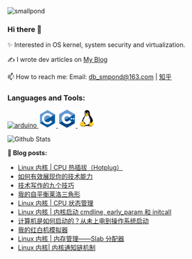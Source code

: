 
<!--
**SmallPond/SmallPond** is a ✨ _special_ ✨ repository because its `README.md` (this file) appears on your GitHub profile.

Here are some ideas to get you started:

- 🔭 I’m currently working on ...
- 🌱 I’m currently learning ...
- 👯 I’m looking to collaborate on ...
- 🤔 I’m looking for help with ...
- 💬 Ask me about ...
- 📫 How to reach me: ...
- 😄 Pronouns: ...
- ⚡ Fun fact: ...
-->
<p align="left"> <img src="https://komarev.com/ghpvc/?username=smallpond&label=Profile%20views&color=0e75b6&style=flat" alt="smallpond" /> </p>

### Hi there 👋


✨ Interested in OS kernel, system security and virtualization.

✍️ I wrote dev articles on <a href="https://www.dingmos.com" target="_blank">My Blog</a>

📫 How to reach me: Email: [db_smpond@163.com](mailto:db_smpond@163.com)  | [知乎](https://www.zhihu.com/people/dee-201)

<h3 align="left">Languages and Tools:</h3>
<p align="left"> <a href="https://www.arduino.cc/" target="_blank"> <img src="https://cdn.worldvectorlogo.com/logos/arduino-1.svg" alt="arduino" width="40" height="40"/> </a> <a href="https://www.cprogramming.com/" target="_blank"> <img src="https://raw.githubusercontent.com/devicons/devicon/master/icons/c/c-original.svg" alt="c" width="40" height="40"/> </a> <a href="https://www.w3schools.com/cpp/" target="_blank"> <img src="https://raw.githubusercontent.com/devicons/devicon/master/icons/cplusplus/cplusplus-original.svg" alt="cplusplus" width="40" height="40"/> </a> <a href="https://www.linux.org/" target="_blank"> <img src="https://raw.githubusercontent.com/devicons/devicon/master/icons/linux/linux-original.svg" alt="linux" width="40" height="40"/> </a> </p>


![Github Stats](https://github-readme-stats-git-masterrstaa-rickstaa.vercel.app/api?username=SmallPond&show_icons=true&theme=dark&count_private=true)

**📝 Blog posts:**

<!-- BLOG-POST-LIST:START -->
- [Linux 内核 | CPU 热插拔（Hotplug）](https://www.dingmos.com/index.php/archives/117/)
- [如何有效展现你的技术能力](https://www.dingmos.com/index.php/archives/90/)
- [技术写作的九个技巧](https://www.dingmos.com/index.php/archives/70/)
- [我的自平衡莱洛三角形](https://www.dingmos.com/index.php/archives/45/)
- [Linux 内核 | CPU 状态管理](https://www.dingmos.com/index.php/archives/35/)
- [Linux 内核 | 内核启动 cmdline, early_param 和 initcall](https://www.dingmos.com/index.php/archives/34/)
- [计算机是如何启动的？从未上电到操作系统启动](https://www.dingmos.com/index.php/archives/31/)
- [我的红白机模拟器](https://www.dingmos.com/index.php/archives/29/)
- [Linux 内核 | 内存管理——Slab 分配器](https://www.dingmos.com/index.php/archives/23/)
- [Linux 内核| 内核通知链机制](https://www.dingmos.com/index.php/archives/18/)
<!-- BLOG-POST-LIST:END -->

